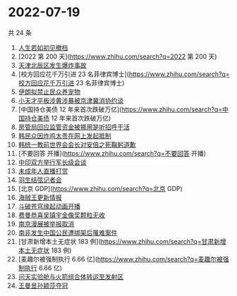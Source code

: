 # 2022-07-19

共 24 条

<!-- BEGIN -->
<!-- 最后更新时间 Tue Jul 19 2022 22:10:27 GMT+0800 (China Standard Time) -->

1. [人生若如初见撤档](https://www.zhihu.com/search?q=人生若如初见撤档)
1. [2022 第 200 天](https://www.zhihu.com/search?q=2022 第 200 天)
1. [天津北辰区发生爆炸事故](https://www.zhihu.com/search?q=天津北辰区发生爆炸事故)
1. [校方回应花千万引进 23 名菲律宾博士](https://www.zhihu.com/search?q=校方回应花千万引进 23 名菲律宾博士)
1. [伊朗拟禁止民众养宠物](https://www.zhihu.com/search?q=伊朗拟禁止民众养宠物)
1. [小天才平板涉黄涉暴被京津冀消协约谈](https://www.zhihu.com/search?q=小天才平板涉黄涉暴被京津冀消协约谈)
1. [中国持仓美债 12 年来首次跌破万亿](https://www.zhihu.com/search?q=中国持仓美债 12 年来首次跌破万亿)
1. [房管局回应监管资金被挪用是听招呼干活](https://www.zhihu.com/search?q=房管局回应监管资金被挪用是听招呼干活)
1. [韩民众因炸鸡太贵在网上发起抵制](https://www.zhihu.com/search?q=韩民众因炸鸡太贵在网上发起抵制)
1. [韩统一教前世界会会长对安倍之死鞠躬道歉](https://www.zhihu.com/search?q=韩统一教前世界会会长对安倍之死鞠躬道歉)
1. [不要回答 开播](https://www.zhihu.com/search?q=不要回答 开播)
1. [中印双方举行军长级会谈](https://www.zhihu.com/search?q=中印双方举行军长级会谈)
1. [未成年人直播打赏](https://www.zhihu.com/search?q=未成年人直播打赏)
1. [羽生结弦记者会](https://www.zhihu.com/search?q=羽生结弦记者会)
1. [北京 GDP](https://www.zhihu.com/search?q=北京 GDP)
1. [海贼王更新情报](https://www.zhihu.com/search?q=海贼王更新情报)
1. [斗破苍穹缘起动画开播](https://www.zhihu.com/search?q=斗破苍穹缘起动画开播)
1. [费曼恭喜吴镇宇金像奖颗粒无收](https://www.zhihu.com/search?q=费曼恭喜吴镇宇金像奖颗粒无收)
1. [南京漫展被举报取消](https://www.zhihu.com/search?q=南京漫展被举报取消)
1. [南非发生中国公民遭绑架后罹难案件](https://www.zhihu.com/search?q=南非发生中国公民遭绑架后罹难案件)
1. [甘肃新增本土无症状 183 例](https://www.zhihu.com/search?q=甘肃新增本土无症状 183 例)
1. [麦趣尔被强制执行 6.66 亿](https://www.zhihu.com/search?q=麦趣尔被强制执行 6.66 亿)
1. [问天实验舱与火箭组合体转运至发射区](https://www.zhihu.com/search?q=问天实验舱与火箭组合体转运至发射区)
1. [王曼昱孙颖莎夺冠](https://www.zhihu.com/search?q=王曼昱孙颖莎夺冠)

<!-- END -->
